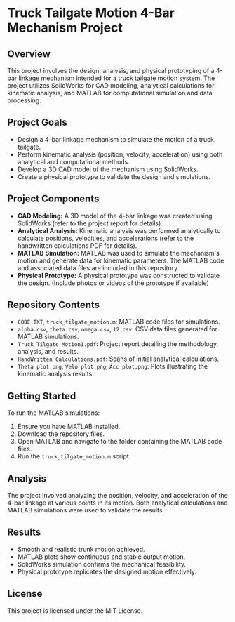 # Truck Tailgate Motion 4-Bar Mechanism Project #

## Overview

This project involves the design, analysis, and physical prototyping of a 4-bar linkage mechanism intended for a truck tailgate motion system. The project utilizes SolidWorks for CAD modeling, analytical calculations for kinematic analysis, and MATLAB for computational simulation and data processing.

## Project Goals

*   Design a 4-bar linkage mechanism to simulate the motion of a truck tailgate.
*   Perform kinematic analysis (position, velocity, acceleration) using both analytical and computational methods.
*   Develop a 3D CAD model of the mechanism using SolidWorks.
*   Create a physical prototype to validate the design and simulations.

## Project Components

*   **CAD Modeling:** A 3D model of the 4-bar linkage was created using SolidWorks (refer to the project report for details).
*   **Analytical Analysis:** Kinematic analysis was performed analytically to calculate positions, velocities, and accelerations (refer to the handwritten calculations PDF for details).
*   **MATLAB Simulation:** MATLAB was used to simulate the mechanism's motion and generate data for kinematic parameters. The MATLAB code and associated data files are included in this repository.
*   **Physical Prototype:** A physical prototype was constructed to validate the design. (Include photos or videos of the prototype if available)

## Repository Contents

*   `CODE.TXT`, `truck_tilgate_motion.m`: MATLAB code files for simulations.
*   `alpha.csv`, `theta.csv`, `omega.csv`, `12.csv`: CSV data files generated for MATLAB simulations.
*   `Truck Tilgate Motion1.pdf`: Project report detailing the methodology, analysis, and results.
*   `HandWritten Calculations.pdf`: Scans of initial analytical calculations.
*   `Theta plot.png`, `Velo plot.png`, `Acc plot.png`: Plots illustrating the kinematic analysis results.

## Getting Started

To run the MATLAB simulations:

1.  Ensure you have MATLAB installed.
2.  Download the repository files.
3.  Open MATLAB and navigate to the folder containing the MATLAB code files.
4.  Run the `truck_tilgate_motion.m` script.

## Analysis

The project involved analyzing the position, velocity, and acceleration of the 4-bar linkage at various points in its motion. Both analytical calculations and MATLAB simulations were used to validate the results.

## Results

* Smooth and realistic trunk motion achieved.
* MATLAB plots show continuous and stable output motion.
* SolidWorks simulation confirms the mechanical feasibility.
* Physical prototype replicates the designed motion effectively.

## License

This project is licensed under the MIT License.
